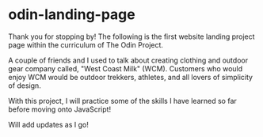 # odin-landing-page
Thank you for stopping by! The following is the first website landing project page within the curriculum of The Odin Project.

A couple of friends and I used to talk about creating clothing and outdoor gear company called, "West Coast Milk" (WCM). Customers who would enjoy WCM would be outdoor trekkers, athletes, and all lovers of simplicity of design.

With this project, I will practice some of the skills I have learned so far before moving onto JavaScript!

Will add updates as I go!
